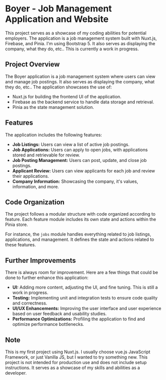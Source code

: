 
# Boyer - Job Management Application and Website

This project serves as a showcase of my coding abilities for potential employers. The application is a job management system built with Nuxt.js, Firebase, and Pinia. I'm using Bootstrap 5. It also serves as displaying the company, what they do, etc..
This is currently a work in progress.

## Project Overview

The Boyer application is a job management system where users can view and manage job postings.  It also serves as displaying the company, what they do, etc.. The application showcases the use of:

- Nuxt.js for building the frontend UI of the application.
- Firebase as the backend service to handle data storage and retrieval.
- Pinia as the state management solution.

## Features

The application includes the following features:

- **Job Listings:** Users can view a list of active job postings.
- **Job Applications:** Users can apply to open jobs, with applications stored and retrievable for review.
- **Job Posting Management:** Users can post, update, and close job postings.
- **Applicant Review:** Users can view applicants for each job and review their applications.
-  **Company Information:** Showcasing the company, it's values, information, and more.

## Code Organization

The project follows a modular structure with code organized according to feature. Each feature module includes its own state and actions within the Pinia store.

For instance, the `jobs` module handles everything related to job listings, applications, and management. It defines the state and actions related to these features.

## Further Improvements

There is always room for improvement. Here are a few things that could be done to further enhance this application:
- **UI:** Adding more content, adjusting the UI, and fine tuning. This is still a work in progress.
- **Testing:** Implementing unit and integration tests to ensure code quality and correctness.
- **UI/UX Enhancements:** Improving the user interface and user experience based on user feedback and usability studies.
- **Performance Optimizations:** Profiling the application to find and optimize performance bottlenecks.

## Note

This is my first project using Nuxt.js. I usually choose vue.js JavaScript Framework, or just Vanilla JS, but I wanted to try something new. This project is not intended for production use and does not include setup instructions. It serves as a showcase of my skills and abilities as a developer.
